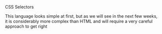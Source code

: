 CSS Selectors

This language looks simple at first, but as we will see in the next few weeks, it is considerably more complex than HTML and will require a very careful approach to get right